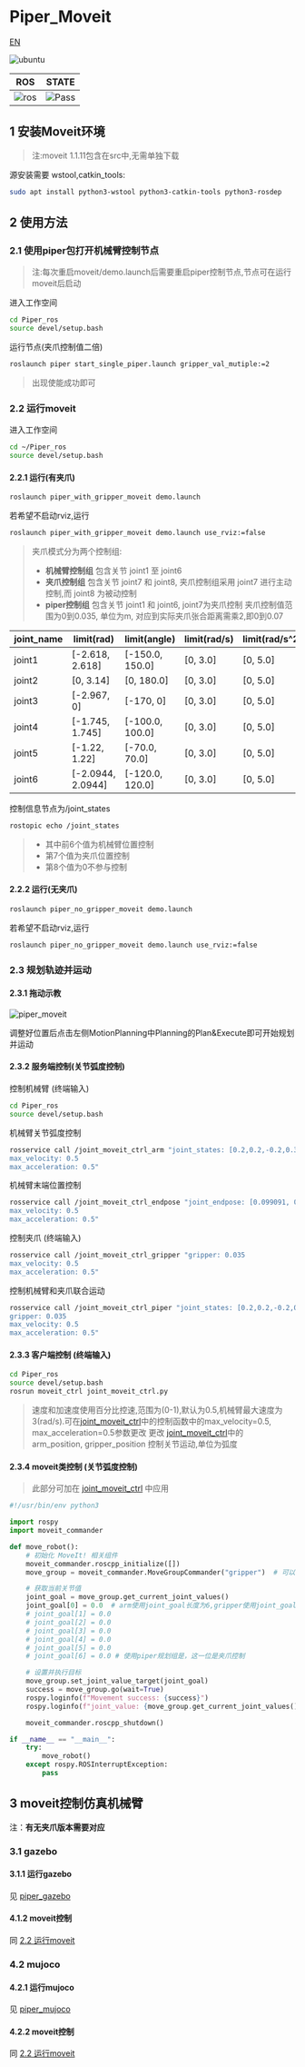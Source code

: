 # Piper_Moveit

[EN](README(EN).md)

![ubuntu](https://img.shields.io/badge/Ubuntu-20.04-orange.svg)

|ROS |STATE|
|---|---|
|![ros](https://img.shields.io/badge/ROS-noetic-blue.svg)|![Pass](https://img.shields.io/badge/Pass-blue.svg)|

## 1 安装Moveit环境

> 注:moveit 1.1.11包含在src中,无需单独下载

源安装需要 wstool,catkin_tools:

```bash
sudo apt install python3-wstool python3-catkin-tools python3-rosdep
```

## 2 使用方法

### 2.1 使用piper包打开机械臂控制节点

>注:每次重启moveit/demo.launch后需要重启piper控制节点,节点可在运行moveit后启动

进入工作空间

```bash
cd Piper_ros
source devel/setup.bash
```

运行节点(夹爪控制值二倍)

```bash
roslaunch piper start_single_piper.launch gripper_val_mutiple:=2
```

>出现使能成功即可

### 2.2 运行moveit

进入工作空间

```bash
cd ~/Piper_ros
source devel/setup.bash
```

#### 2.2.1 运行(有夹爪)

```bash
roslaunch piper_with_gripper_moveit demo.launch
```

若希望不启动rviz,运行

```bash
roslaunch piper_with_gripper_moveit demo.launch use_rviz:=false
```

>夹爪模式分为两个控制组:
>
>- **机械臂控制组** 包含关节 joint1 至 joint6
>- **夹爪控制组** 包含关节 joint7 和 joint8, 夹爪控制组采用 joint7 进行主动控制,而 joint8 为被动控制
>- **piper控制组** 包含关节 joint1 和 joint6, joint7为夹爪控制
> 夹爪控制值范围为0到0.035, 单位为m, 对应到实际夹爪张合距离需乘2,即0到0.07

|joint_name|     limit(rad)     |    limit(angle)    |     limit(rad/s)   |   limit(rad/s^2)   |
|----------|     ----------     |     ----------     |     ----------     |     ----------     |
|joint1    |   [-2.618, 2.618]  |    [-150.0, 150.0] |      [0, 3.0]      |      [0, 5.0]      |
|joint2    |   [0, 3.14]        |    [0, 180.0]      |      [0, 3.0]      |      [0, 5.0]      |
|joint3    |   [-2.967, 0]      |    [-170, 0]       |      [0, 3.0]      |      [0, 5.0]      |
|joint4    |   [-1.745, 1.745]  |    [-100.0, 100.0] |      [0, 3.0]      |      [0, 5.0]      |
|joint5    |   [-1.22, 1.22]    |    [-70.0, 70.0]   |      [0, 3.0]      |      [0, 5.0]      |
|joint6    |   [-2.0944, 2.0944]|    [-120.0, 120.0] |      [0, 3.0]      |      [0, 5.0]      |

控制信息节点为/joint_states

```bash
rostopic echo /joint_states
```

>- 其中前6个值为机械臂位置控制
>- 第7个值为夹爪位置控制
>- 第8个值为0不参与控制

#### 2.2.2 运行(无夹爪)

```bash
roslaunch piper_no_gripper_moveit demo.launch
```

若希望不启动rviz,运行

```bash
roslaunch piper_no_gripper_moveit demo.launch use_rviz:=false
```

### 2.3 规划轨迹并运动

#### 2.3.1 拖动示教

![piper_moveit](../../asserts/pictures/piper_moveit.png)

调整好位置后点击左侧MotionPlanning中Planning的Plan&Execute即可开始规划并运动

#### 2.3.2 服务端控制(关节弧度控制)

控制机械臂 (终端输入)

```bash
cd Piper_ros
source devel/setup.bash
```

机械臂关节弧度控制

```bash
rosservice call /joint_moveit_ctrl_arm "joint_states: [0.2,0.2,-0.2,0.3,-0.2,0.5]
max_velocity: 0.5
max_acceleration: 0.5" 

```

机械臂末端位置控制

```bash
rosservice call /joint_moveit_ctrl_endpose "joint_endpose: [0.099091, 0.008422, 0.246447, -0.09079689034052749, 0.7663049838381912, -0.02157924359457128, 0.6356625934370577]
max_velocity: 0.5
max_acceleration: 0.5" 

```

控制夹爪 (终端输入)

```bash
rosservice call /joint_moveit_ctrl_gripper "gripper: 0.035
max_velocity: 0.5
max_acceleration: 0.5" 
```

控制机械臂和夹爪联合运动

```bash
rosservice call /joint_moveit_ctrl_piper "joint_states: [0.2,0.2,-0.2,0.3,-0.2,0.5]
gripper: 0.035
max_velocity: 0.5
max_acceleration: 0.5" 
```

#### 2.3.3 客户端控制 (终端输入)

```bash
cd Piper_ros
source devel/setup.bash
rosrun moveit_ctrl joint_moveit_ctrl.py
```

> 速度和加速度使用百分比控速,范围为(0-1),默认为0.5,机械臂最大速度为3(rad/s).可在[joint_moveit_ctrl](../piper_moveit/moveit_ctrl/scripts/joint_moveit_ctrl.py)中的控制函数中的max_velocity=0.5, max_acceleration=0.5参数更改
> 更改 [joint_moveit_ctrl](../piper_moveit/moveit_ctrl/scripts/joint_moveit_ctrl.py)中的 arm_position, gripper_position 控制关节运动,单位为弧度

#### 2.3.4 moveit类控制 (关节弧度控制)

> 此部分可加在 [joint_moveit_ctrl](../piper_moveit/moveit_ctrl/scripts/joint_moveit_ctrl.py) 中应用

```python
#!/usr/bin/env python3

import rospy
import moveit_commander

def move_robot():
    # 初始化 MoveIt! 相关组件
    moveit_commander.roscpp_initialize([])
    move_group = moveit_commander.MoveGroupCommander("gripper")  # 可以根据需要修改为 "arm"、"gripper"或"piper"

    # 获取当前关节值
    joint_goal = move_group.get_current_joint_values()
    joint_goal[0] = 0.0  # arm使用joint_goal长度为6,gripper使用joint_goal长度为1,piper使用joint_goal长度为7
    # joint_goal[1] = 0.0
    # joint_goal[2] = 0.0
    # joint_goal[3] = 0.0
    # joint_goal[4] = 0.0
    # joint_goal[5] = 0.0
    # joint_goal[6] = 0.0 # 使用piper规划组是，这一位是夹爪控制

    # 设置并执行目标
    move_group.set_joint_value_target(joint_goal)
    success = move_group.go(wait=True)
    rospy.loginfo(f"Movement success: {success}")
    rospy.loginfo(f"joint_value: {move_group.get_current_joint_values()}")

    moveit_commander.roscpp_shutdown()

if __name__ == "__main__":
    try:
        move_robot()
    except rospy.ROSInterruptException:
        pass
```

## 3 moveit控制仿真机械臂

注：**有无夹爪版本需要对应**

### 3.1 gazebo

#### 3.1.1 运行gazebo

见 [piper_gazebo](../piper_sim/README.md#21-gazebo仿真)

#### 4.1.2 moveit控制

同 [2.2 运行moveit](#22-运行moveit)

### 4.2 mujoco

#### 4.2.1 运行mujoco

见 [piper_mujoco](../piper_sim/README.md#22-mujoco仿真)

#### 4.2.2 moveit控制

同 [2.2 运行moveit](#22-运行moveit)
